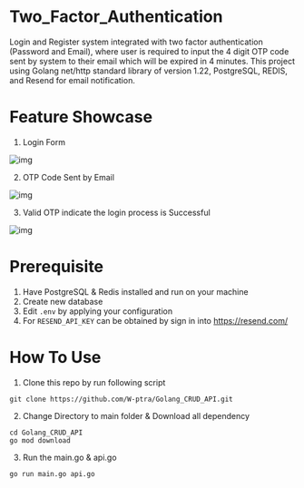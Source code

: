 # Two_Factor_Authentication
Login and Register system integrated with two factor authentication (Password and Email), where user is required to input the 4 digit OTP code sent by system to their email which will be expired in 4 minutes. This project using Golang net/http standard library of version 1.22, PostgreSQL, REDIS, and Resend for email notification.
# Feature Showcase
1. Login Form
   
![img](https://drive.google.com/uc?export=view&id=1-o3SNnIB_0UrIEJTNMNnAq_wrQ970fcM)
   
2. OTP Code Sent by Email
    
![img](https://drive.google.com/uc?export=view&id=1ATMJqv0aGiVRi2UM-3ia6XqzH8ku6v0n)
   
3. Valid OTP indicate the login process is Successful
   
![img](https://drive.google.com/uc?export=view&id=11KeX7g5MHOQ1taP7rueTQWGH6-F47Q-g)   
   
# Prerequisite
1. Have PostgreSQL & Redis installed and run on your machine
2. Create new database 
3. Edit ``.env`` by applying your configuration
4. For ``RESEND_API_KEY`` can be obtained by sign in into https://resend.com/
# How To Use
1. Clone this repo by run following script
```
git clone https://github.com/W-ptra/Golang_CRUD_API.git
```
2. Change Directory to main folder & Download all dependency
```
cd Golang_CRUD_API
go mod download
```
3. Run the main.go & api.go
```
go run main.go api.go
```
